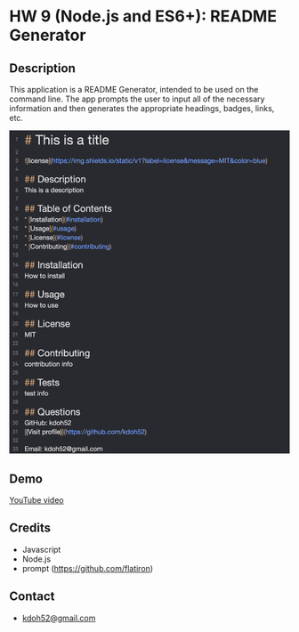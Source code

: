 # HW 9 (Node.js and ES6+): README Generator

## Description
This application is a README Generator, intended to be used on the command line. The app prompts the user to input all of the necessary information and then generates the appropriate headings, badges, links, etc.

<img src="screenshot.png" alt="screenshot">

## Demo
<a href="https://youtu.be/6z4q3fOh0Ls">YouTube video</a>

## Credits
* Javascript
* Node.js
* prompt (https://github.com/flatiron)

## Contact
* kdoh52@gmail.com
